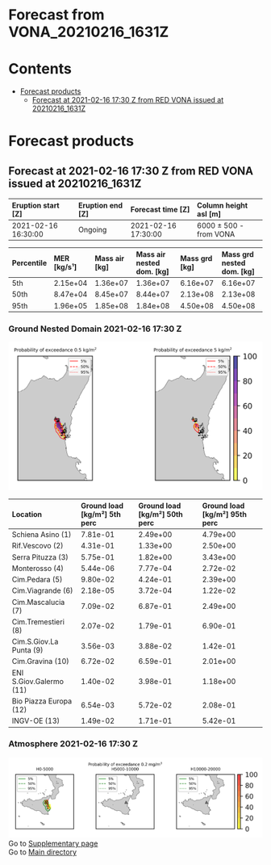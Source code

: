 
Forecast from VONA_20210216_1631Z
=================================

Contents
========

* [Forecast products](#forecast-products)
	* [Forecast at 2021-02-16 17:30 Z from RED VONA issued at 20210216_1631Z](#forecast-at-2021-02-16-1730-z-from-red-vona-issued-at-20210216_1631z)

# Forecast products

## Forecast at 2021-02-16 17:30 Z from RED VONA issued at 20210216_1631Z
  

|Eruption start [Z]|Eruption end [Z]|Forecast time [Z]|Column height asl [m]|
| :--- | :--- | :--- | :--- |
|2021-02-16 16:30:00|Ongoing|2021-02-16 17:30:00|6000 ± 500 - from VONA|
  
  

|Percentile|MER [kg/s¹]|Mass air [kg]|Mass air nested dom. [kg]|Mass grd [kg]|Mass grd nested dom. [kg]|
| :--- | :--- | :--- | :--- | :--- | :--- |
|5th|2.15e+04|1.36e+07|1.36e+07|6.16e+07|6.16e+07|
|50th|8.47e+04|8.45e+07|8.44e+07|2.13e+08|2.13e+08|
|95th|1.96e+05|1.85e+08|1.84e+08|4.50e+08|4.50e+08|
  

### Ground Nested Domain 2021-02-16 17:30 Z
  
![](./figures/probability_grd_2021_02_16_1730_grid_1_1.png)  
  
  
  
  
  
  
  
  
  
  
  
  

|Location|Ground load [kg/m²] 5th perc|Ground load [kg/m²] 50th perc|Ground load [kg/m²] 95th perc|
| :--- | :--- | :--- | :--- |
|Schiena Asino (1)|7.81e-01|2.49e+00|4.79e+00|
|Rif.Vescovo (2)|4.31e-01|1.33e+00|2.50e+00|
|Serra Pituzza (3)|5.75e-01|1.82e+00|3.43e+00|
|Monterosso (4)|5.44e-06|7.77e-04|2.72e-02|
|Cim.Pedara (5)|9.80e-02|4.24e-01|2.39e+00|
|Cim.Viagrande (6)|2.18e-05|3.72e-04|1.22e-02|
|Cim.Mascalucia (7)|7.09e-02|6.87e-01|2.49e+00|
|Cim.Tremestieri (8)|2.07e-02|1.79e-01|6.90e-01|
|Cim.S.Giov.La Punta (9)|3.56e-03|3.88e-02|1.42e-01|
|Cim.Gravina (10)|6.72e-02|6.59e-01|2.01e+00|
|ENI S.Giov.Galermo (11)|1.40e-02|3.98e-01|1.18e+00|
|Bio Piazza Europa (12)|6.54e-03|5.72e-02|2.08e-01|
|INGV-OE (13)|1.49e-02|1.71e-01|5.42e-01|
  

### Atmosphere 2021-02-16 17:30 Z
  
![](./figures/probability_air_2021_02_16_1730_grid_2_conclev_1_1.png)  
Go to [Supplementary page](Supplementary_page.md)  
Go to [Main directory](https://github.com/federicapardini/Real_time_ash_forecast)